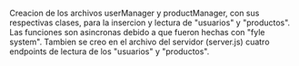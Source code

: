 Creacion de los archivos userManager y productManager, con sus respectivas clases, para la insercion y lectura de "usuarios" y "productos". Las funciones son asincronas debido a que fueron hechas con "fyle system".
Tambien se creo en el archivo del servidor (server.js) cuatro endpoints de lectura de los "usuarios" y "productos".